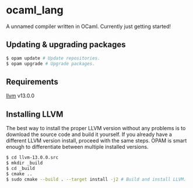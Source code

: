 # ocaml_lang

A unnamed compiler written in OCaml. Currently just getting started!

## Updating & upgrading packages

```bash
$ opam update # Update repositories.
$ opam upgrade # Upgrade packages.
```

## Requirements

[llvm](https://llvm.org/index.html) v13.0.0

## Installing LLVM

The best way to install the proper LLVM version without any problems is to download the source code and build it yourself. If you already have a different LLVM version install, proceed with the same steps. OPAM is smart enough to differentiate between multiple installed versions.

```bash
$ cd llvm-13.0.0.src
$ mkdir _build
$ cd _build
$ cmake ..
$ sudo cmake --build . --target install -j2 # Build and install LLVM.
```
